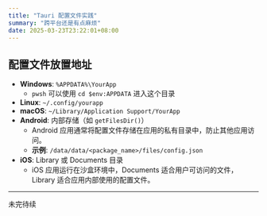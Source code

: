 ```yaml
---
title: "Tauri 配置文件实践"
summary: "跨平台还是有点麻烦"
date: 2025-03-23T23:22:01+08:00
---
```

## 配置文件放置地址
- **Windows**: `%APPDATA%\YourApp`
	- `pwsh` 可以使用 `cd $env:APPDATA` 进入这个目录
- **Linux**: `~/.config/yourapp`
- **macOS**: `~/Library/Application Support/YourApp`
- **Android**: 内部存储（如 `getFilesDir()`）
	- Android 应用通常将配置文件存储在应用的私有目录中，防止其他应用访问。
	- **示例**: `/data/data/<package_name>/files/config.json`
- **iOS**: Library 或 Documents 目录
	- iOS 应用运行在沙盒环境中，Documents 适合用户可访问的文件，Library 适合应用内部使用的配置文件。

---
未完待续